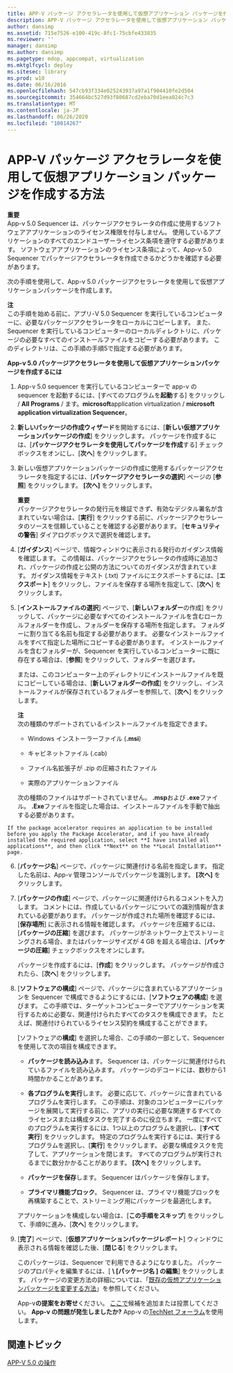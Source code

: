 ```yaml
---
title: APP-V パッケージ アクセラレータを使用して仮想アプリケーション パッケージを作成する方法
description: APP-V パッケージ アクセラレータを使用して仮想アプリケーション パッケージを作成する方法
author: dansimp
ms.assetid: 715e7526-e100-419c-8fc1-75cbfe433835
ms.reviewer: ''
manager: dansimp
ms.author: dansimp
ms.pagetype: mdop, appcompat, virtualization
ms.mktglfcycl: deploy
ms.sitesec: library
ms.prod: w10
ms.date: 06/16/2016
ms.openlocfilehash: 547cb93f334e025243937a97a1f904410fe2d504
ms.sourcegitcommit: 354664bc527d93f80687cd2eba70d1eea024c7c3
ms.translationtype: MT
ms.contentlocale: ja-JP
ms.lasthandoff: 06/26/2020
ms.locfileid: "10814267"
---
```

# APP-V パッケージ アクセラレータを使用して仮想アプリケーション パッケージを作成する方法


**重要**  
App-v 5.0 Sequencer は、パッケージアクセラレータの作成に使用するソフトウェアアプリケーションのライセンス権限を付与しません。 使用しているアプリケーションのすべてのエンドユーザーライセンス条項を遵守する必要があります。 ソフトウェアアプリケーションのライセンス条項によって、App-v 5.0 Sequencer でパッケージアクセラレータを作成できるかどうかを確認する必要があります。



次の手順を使用して、App-v 5.0 パッケージアクセラレータを使用して仮想アプリケーションパッケージを作成します。

**注**  
この手順を始める前に、アプリ-V 5.0 Sequencer を実行しているコンピューターに、必要なパッケージアクセラレータをローカルにコピーします。 また、Sequencer を実行しているコンピューターのローカルディレクトリに、パッケージの必要なすべてのインストールファイルをコピーする必要があります。 このディレクトリは、この手順の手順5で指定する必要があります。



**App-v 5.0 パッケージアクセラレータを使用して仮想アプリケーションパッケージを作成するには**

1.  App-v 5.0 sequencer を実行しているコンピューターで app-v の sequencer を起動するには、[すべてのプログラムを**起動**する] をクリックし  /  **All Programs**  /  ます。**microsoft**application virtualization  /  **microsoft application virtualization Sequencer**。

2.  **新しいパッケージの作成ウィザード**を開始するには、[**新しい仮想アプリケーションパッケージの作成**] をクリックします。 パッケージを作成するには、[**パッケージアクセラレータを使用してパッケージを作成**する] チェックボックスをオンにし、[**次へ**] をクリックします。

3.  新しい仮想アプリケーションパッケージの作成に使用するパッケージアクセラレータを指定するには、[**パッケージアクセラレータの選択**] ページの [**参照**] をクリックします。 **[次へ]** をクリックします。

    **重要**  
    パッケージアクセラレータの発行元を検証できず、有効なデジタル署名が含まれていない場合は、[**実行**] をクリックする前に、パッケージアクセラレータのソースを信頼していることを確認する必要があります。 [**セキュリティの警告**] ダイアログボックスで選択を確認します。



4.  [**ガイダンス**] ページで、情報ウィンドウに表示される発行のガイダンス情報を確認します。 この情報は、パッケージアクセラレータの作成時に追加され、パッケージの作成と公開の方法についてのガイダンスが含まれています。 ガイダンス情報をテキスト (.txt) ファイルにエクスポートするには、[**エクスポート**] をクリックし、ファイルを保存する場所を指定して、[**次へ**] をクリックします。

5.  [**インストールファイルの選択**] ページで、[**新しいフォルダー**の作成] をクリックして、パッケージに必要なすべてのインストールファイルを含むローカルフォルダーを作成し、フォルダーを保存する場所を指定します。 フォルダーに割り当てる名前も指定する必要があります。 必要なインストールファイルをすべて指定した場所にコピーする必要があります。 インストールファイルを含むフォルダーが、Sequencer を実行しているコンピューターに既に存在する場合は、[**参照**] をクリックして、フォルダーを選びます。

    または、このコンピューター上のディレクトリにインストールファイルを既にコピーしている場合は、[**新しいフォルダーの作成**] をクリックし、インストールファイルが保存されているフォルダーを参照して、[**次へ**] をクリックします。

    **注**  
    次の種類のサポートされているインストールファイルを指定できます。

    -   Windows インストーラーファイル (**.msi**)

    -   キャビネットファイル (.cab)

    -   ファイル名拡張子が .zip の圧縮されたファイル

    -   実際のアプリケーションファイル

    次の種類のファイルはサポートされていません。 **.msp**および **.exe**ファイル。 **.Exe**ファイルを指定した場合は、インストールファイルを手動で抽出する必要があります。



~~~
If the package accelerator requires an application to be installed before you apply the Package Accelerator, and if you have already installed the required application, select **I have installed all applications**, and then click **Next** on the **Local Installation** page.
~~~

6. [**パッケージ名**] ページで、パッケージに関連付ける名前を指定します。 指定した名前は、App-v 管理コンソールでパッケージを識別します。 **[次へ]** をクリックします。

7. [**パッケージの作成**] ページで、パッケージに関連付けられるコメントを入力します。 コメントには、作成しているパッケージについての識別情報が含まれている必要があります。 パッケージが作成された場所を確認するには、[**保存場所**] に表示される情報を確認します。 パッケージを圧縮するには、[**パッケージの圧縮**] を選びます。 パッケージがネットワーク上でストリーミングされる場合、またはパッケージサイズが 4 GB を超える場合は、[**パッケージの圧縮**] チェックボックスをオンにします。

   パッケージを作成するには、[**作成**] をクリックします。 パッケージが作成されたら、[**次へ**] をクリックします。

8. [**ソフトウェアの構成**] ページで、パッケージに含まれているアプリケーションを Sequencer で構成できるようにするには、[**ソフトウェアの構成**] を選びます。 この手順では、ターゲットコンピューターでアプリケーションを実行するために必要な、関連付けられたすべてのタスクを構成できます。 たとえば、関連付けられているライセンス契約を構成することができます。

   [ソフトウェアの**構成**] を選択した場合、この手順の一部として、Sequencer を使用して次の項目を構成できます。

   -   **パッケージを読み込み**ます。 Sequencer は、パッケージに関連付けられているファイルを読み込みます。 パッケージのデコードには、数秒から1時間かかることがあります。

   -   **各プログラムを実行**します。 必要に応じて、パッケージに含まれているプログラムを実行します。 この手順は、対象のコンピューターにパッケージを展開して実行する前に、アプリの実行に必要な関連するすべてのライセンスまたは構成タスクを完了するのに役立ちます。 一度にすべてのプログラムを実行するには、1つ以上のプログラムを選択し、[**すべて実行**] をクリックします。 特定のプログラムを実行するには、実行するプログラムを選択し、[**実行**] をクリックします。 必要な構成タスクを完了して、アプリケーションを閉じます。 すべてのプログラムが実行されるまでに数分かかることがあります。 **[次へ]** をクリックします。

   -   **パッケージを保存**します。 Sequencer はパッケージを保存します。

   -   **プライマリ機能ブロック**。 Sequencer は、プライマリ機能ブロックを再構築することで、ストリーミング用にパッケージを最適化します。

   アプリケーションを構成しない場合は、[**この手順をスキップ**] をクリックして、手順9に進み、[**次へ**] をクリックします。

9. [**完了**] ページで、[**仮想アプリケーションパッケージレポート**] ウィンドウに表示される情報を確認した後、[**閉じる**] をクリックします。

   このパッケージは、Sequencer で利用できるようになりました。 パッケージのプロパティを編集するには、[ **\ [パッケージ名 \] の編集**] をクリックします。 パッケージの変更方法の詳細については、「[既存の仮想アプリケーションパッケージを変更する方法](how-to-modify-an-existing-virtual-application-package-beta.md)」を参照してください。

   App-v**の提案をお寄せ**ください。 [ここで](http://appv.uservoice.com/forums/280448-microsoft-application-virtualization)候補を追加または投票してください。 **App-v の問題が発生しましたか?** App-v の[TechNet フォーラム](https://social.technet.microsoft.com/Forums/home?forum=mdopappv)を使用します。

## 関連トピック


[APP-V 5.0 の操作](operations-for-app-v-50.md)









